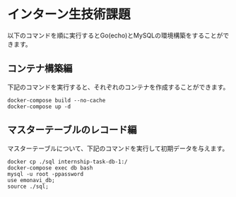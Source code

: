 # インターン生技術課題

以下のコマンドを順に実行するとGo(echo)とMySQLの環境構築をすることができます。

## コンテナ構築編

下記のコマンドを実行すると、それぞれのコンテナを作成することができます。

```
docker-compose build --no-cache
docker-compose up -d
```

## マスターテーブルのレコード編

マスターテーブルについて、下記のコマンドを実行して初期データを与えます。

```
docker cp ./sql internship-task-db-1:/
docker-compose exec db bash
mysql -u root -ppassword
use emonavi_db;
source ./sql;
```